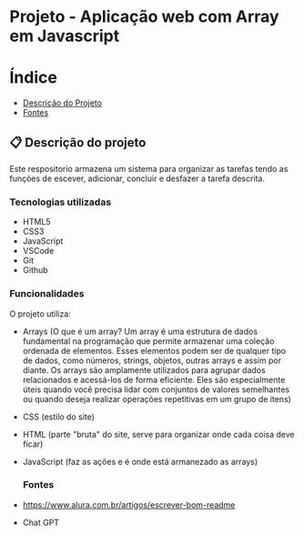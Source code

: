 # Projeto - Aplicação web com Array em Javascript

# Índice

* [Descrição do Projeto](#-descrição-do-projeto)
* [Fontes](#fontes)

## 📋 Descrição do projeto
Este respositorio armazena um sistema para organizar as tarefas tendo as funções de escever, adicionar, concluir e desfazer a tarefa descrita.


### Tecnologias utilizadas

* HTML5
* CSS3
* JavaScript
* VSCode
* Git
* Github


### Funcionalidades

O projeto utiliza:

* Arrays
     (O que é um array? Um array é uma estrutura de dados fundamental na programação que permite armazenar uma coleção ordenada de elementos. Esses elementos podem ser de qualquer tipo de dados, como números, strings, objetos, outras arrays e assim por diante. Os arrays são amplamente utilizados para agrupar dados relacionados e acessá-los de forma eficiente. Eles são especialmente úteis quando você precisa lidar com conjuntos de valores semelhantes ou quando deseja realizar operações repetitivas em um grupo de itens)
* CSS
     (estilo do site)
* HTML
     (parte "bruta" do site, serve para organizar onde cada coisa deve ficar) 
* JavaScript
    (faz as ações e é onde está armanezado as arrays)


    ### Fontes

* https://www.alura.com.br/artigos/escrever-bom-readme
* Chat GPT


